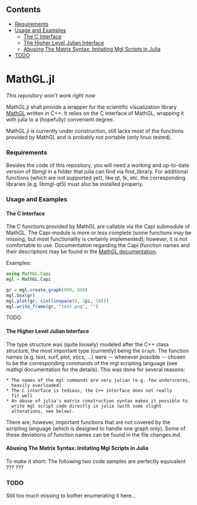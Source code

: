 <!--- This file is autogenerated to contain a toc -->

## Contents

- [Requirements ](#requirements)
- [Usage and Examples ](#usage-and-examples)
    - [The C Interface ](#the-c-interface)
    - [The Higher Level Julian Interface ](#the-higher-level-julian-interface)
    - [Abusing The Matrix Syntax: Imitating Mgl Scripts in Julia ](#abusing-the-matrix-syntax-imitating-mgl-scripts-in-julia)
- [TODO](#todo)

<!-- end toc -->

# MathGL.jl
*This repository won't work right now*

MathGL.jl shall provide a wrapper for the scientific visualization library
[MathGL](http://mathgl.sourceforge.net) written in C++.
It relies on the C interface of MathGL, wrapping it with julia to
a (hopefully) convenient degree.

MathGL.jl is currently under construction, still lacks most of the
functions provided by MathGL and is probably not portable (only linux
tested).

### Requirements 
Besides the code of this repository, you will need a working and up-to-date
version of libmgl in a folder that julia can find via find\_library. For
additional functions (which are *not* supported yet), like qt, tk, etc.
the corresponding libraries (e.g. libmgl-qt5) must also be installed
properly.


### Usage and Examples 
#### The C Interface 
The C functions provided by MathGL are callable via the Capi submodule of
MathGL. The Capi-module is more or less complete (some functions may be
missing, but most functionality is certainly implemented); however,
it is not comfortable to use. Documentation regarding the Capi (function
names and their description) may be found in the 
[MathGL documentation](http://mathgl.sourceforge.net/doc_en/Main.html).

Examples: 
```julia
using MathGL.Capi
mgl = MathGL.Capi

gr = mgl.create_graph(800, 800)
mgl.box(gr)
mgl.plot(gr, sin(linspace(0, 2pi, 50)))
mgl.write_frame(gr, "test.png", "")
```
TODO

#### The Higher Level Julian Interface 
The type structure was (quite loosely) modeled after the C++ class
structure, the most important type (currently) being the `Graph`.  The
function names (e.g. text, surf, plot, xtics, ...) were -- whenever
possible -- chosen to be the corresponding commands of the mgl scripting
language (see mathgl documentation for the details). This was done for
several reasons:
    
    * The names of the mgl commands are very julian (e.g. few underscores,
      heavily overloaded)
    * The C interface is tedious, the C++ interface does not really
      fit well
    * An abuse of julia's matrix construction syntax makes it possible to
      write mgl script code directly in julia (with some slight
      alterations, see below).

There are, however, important functions that are not covered by the
scripting language (which is designed to handle one graph only).
Some of these deviations of function names can be found in the file
changes.md.

#### Abusing The Matrix Syntax: Imitating Mgl Scripts in Julia 
To make it short: The following two code samples are perfectly equivalent
??? ???

### TODO

Still too much missing to bother enumerating it here...

